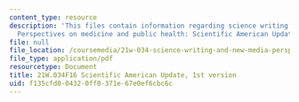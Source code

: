 ```yaml
---
content_type: resource
description: 'This files contain information regarding science writing and new media:
  Perspectives on medicine and public health: Scientific American Update, 1st version.'
file: null
file_location: /coursemedia/21w-034-science-writing-and-new-media-perspectives-on-medicine-and-public-health-fall-2016/f135cfd004320ff0371e67e0ef6cbc6c_MIT21W_034F16_SciAmeri1st.pdf
file_type: application/pdf
resourcetype: Document
title: 21W.034F16 Scientific American Update, 1st version
uid: f135cfd0-0432-0ff0-371e-67e0ef6cbc6c
---
```

